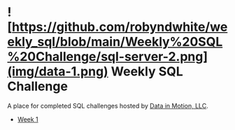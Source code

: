 # ![https://github.com/robyndwhite/weekly_sql/blob/main/Weekly%20SQL%20Challenge/sql-server-2.png](img/data-1.png)  Weekly SQL Challenge

A place for completed SQL challenges hosted by [Data in Motion, LLC](https://www.linkedin.com/company/data-in-motion-llc/).

- [Week 1](https://github.com/robyndwhite/weekly_sql/blob/main/Weekly%20SQL%20Challenge/Week_01.png)
